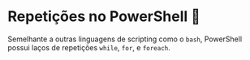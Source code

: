 # Repetições no PowerShell 🎀

Semelhante a outras linguagens de scripting como o `bash`, PowerShell possui laços de repetições `while`, `for`, e `foreach`.
